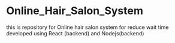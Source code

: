 # Online_Hair_Salon_System
this is repository for Online hair salon system for reduce wait time 
developed using React (backend) and Nodejs(backend) 
